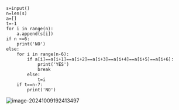```
s=input()
n=len(s)
a=[]
t=-1
for i in range(n):
    a.append(s[i])
if n <=6:
    print('NO')
else:
    for i in range(n-6):
        if a[i]==a[i+1]==a[i+2]==a[i+3]==a[i+4]==a[i+5]==a[i+6]:
            print('YES')
            break
        else:
            t=i
    if t==n-7:
        print('NO')
```

![image-20241009192413497](C:\Users\huawei\AppData\Roaming\Typora\typora-user-images\image-20241009192413497.png)